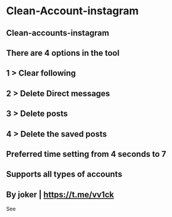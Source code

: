# Clean-Account-instagram
Clean-accounts-instagram
-
There are 4 options in the tool
-
1 > Clear following
-
2 > Delete Direct messages
-
3 > Delete posts
-
4 > Delete the saved posts
-
Preferred time setting from 4 seconds to 7
-
Supports all types of accounts
-
By joker | https://t.me/vv1ck
-
See
